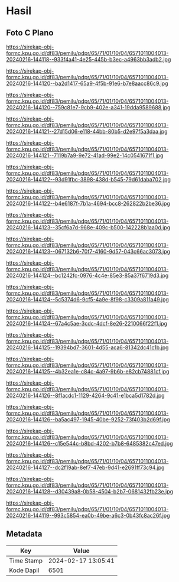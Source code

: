 # Hasil

## Foto C Plano

https://sirekap-obj-formc.kpu.go.id/df83/pemilu/pdpr/65/71/01/10/04/6571011004013-20240216-144118--933f4a41-4e25-445b-b3ec-a4963bb3adb2.jpg

https://sirekap-obj-formc.kpu.go.id/df83/pemilu/pdpr/65/71/01/10/04/6571011004013-20240216-144120--ba2d1417-65a9-4f5b-91e6-b7e8aacc86c9.jpg

https://sirekap-obj-formc.kpu.go.id/df83/pemilu/pdpr/65/71/01/10/04/6571011004013-20240216-144120--759c81e7-9cb9-402e-a341-19dda9589688.jpg

https://sirekap-obj-formc.kpu.go.id/df83/pemilu/pdpr/65/71/01/10/04/6571011004013-20240216-144121--27d15d06-e118-44bb-80b5-d2e97f5a3daa.jpg

https://sirekap-obj-formc.kpu.go.id/df83/pemilu/pdpr/65/71/01/10/04/6571011004013-20240216-144121--7119b7a9-9e72-41ad-99e2-14c0541671f1.jpg

https://sirekap-obj-formc.kpu.go.id/df83/pemilu/pdpr/65/71/01/10/04/6571011004013-20240216-144122--93d91fbc-3898-438d-b545-79d61daba702.jpg

https://sirekap-obj-formc.kpu.go.id/df83/pemilu/pdpr/65/71/01/10/04/6571011004013-20240216-144122--b4e6187f-7b1a-4694-bcc8-262822b2be36.jpg

https://sirekap-obj-formc.kpu.go.id/df83/pemilu/pdpr/65/71/01/10/04/6571011004013-20240216-144123--35cf6a7d-968e-409c-b500-142228b1aa0d.jpg

https://sirekap-obj-formc.kpu.go.id/df83/pemilu/pdpr/65/71/01/10/04/6571011004013-20240216-144123--067132b6-70f7-4160-9d57-043c66ac3073.jpg

https://sirekap-obj-formc.kpu.go.id/df83/pemilu/pdpr/65/71/01/10/04/6571011004013-20240216-144124--bc1242fc-0976-4c4e-85e3-85a37f6719d3.jpg

https://sirekap-obj-formc.kpu.go.id/df83/pemilu/pdpr/65/71/01/10/04/6571011004013-20240216-144124--5c5374d6-9cf5-4a9e-8f98-c3309a811a49.jpg

https://sirekap-obj-formc.kpu.go.id/df83/pemilu/pdpr/65/71/01/10/04/6571011004013-20240216-144124--67a4c5ae-3cdc-4dcf-8e26-2210066f22f1.jpg

https://sirekap-obj-formc.kpu.go.id/df83/pemilu/pdpr/65/71/01/10/04/6571011004013-20240216-144125--19394bd7-3601-4d55-aca6-81342dc41c1b.jpg

https://sirekap-obj-formc.kpu.go.id/df83/pemilu/pdpr/65/71/01/10/04/6571011004013-20240216-144125--4b32ea1e-c84c-4a97-9b6b-e82cb74881cf.jpg

https://sirekap-obj-formc.kpu.go.id/df83/pemilu/pdpr/65/71/01/10/04/6571011004013-20240216-144126--8f1acdc1-1129-4264-9c41-e1bca5d1782d.jpg

https://sirekap-obj-formc.kpu.go.id/df83/pemilu/pdpr/65/71/01/10/04/6571011004013-20240216-144126--ba5ac497-1945-40be-9252-73f403b2d69f.jpg

https://sirekap-obj-formc.kpu.go.id/df83/pemilu/pdpr/65/71/01/10/04/6571011004013-20240216-144126--c15e544c-b8bd-4202-b7b8-6485382c47ed.jpg

https://sirekap-obj-formc.kpu.go.id/df83/pemilu/pdpr/65/71/01/10/04/6571011004013-20240216-144127--dc2f19ab-8ef7-47eb-9d41-e2691ff73c94.jpg

https://sirekap-obj-formc.kpu.go.id/df83/pemilu/pdpr/65/71/01/10/04/6571011004013-20240216-144128--d30439a8-0b58-4504-b2b7-0681432fb23e.jpg

https://sirekap-obj-formc.kpu.go.id/df83/pemilu/pdpr/65/71/01/10/04/6571011004013-20240216-144119--993c5854-ea0b-49be-a6c3-0b43fc8ac26f.jpg


## Metadata

| Key        | Value               |
| ---------- | ------------------- |
| Time Stamp | 2024-02-17 13:05:41 |
| Kode Dapil | 6501                |



